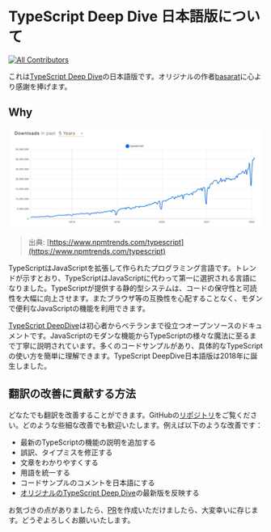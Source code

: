 # TypeScript Deep Dive 日本語版について

[![All Contributors](https://img.shields.io/badge/all\_contributors-57-orange.svg?style=flat-square)](./#contributors-)

これは[TypeScript Deep Dive](https://basarat.gitbooks.io/typescript/)の日本語版です。オリジナルの作者[basarat](https://github.com/basarat)に心より感謝を捧げます。

## Why

![](<.gitbook/assets/Screen Shot 2022-02-04 at 22.03.47.png>)

> 出典: [https://www.npmtrends.com/typescript](https://www.npmtrends.com/typescript)

TypeScriptはJavaScriptを拡張して作られたプログラミング言語です。トレンドが示すとおり、TypeScriptはJavaScriptに代わって第一に選択される言語になりました。TypeScriptが提供する静的型システムは、コードの保守性と可読性を大幅に向上させます。またブラウザ等の互換性を心配することなく、モダンで便利なJavaScriptの機能を利用できます。

[TypeScript DeepDive](https://github.com/basarat/typescript-book/)は初心者からベテランまで役立つオープンソースのドキュメントです。JavaScriptのモダンな機能からTypeScriptの様々な魔法に至るまで丁寧に説明されています。多くのコードサンプルがあり、具体的なTypeScriptの使い方を簡単に理解できます。TypeScript DeepDive日本語版は2018年に誕生しました。

## 翻訳の改善に貢献する方法

どなたでも翻訳を改善することができます。GitHubの[リポジトリ](https://github.com/yohamta/typescript-book-jp)をご覧ください。どのような些細な改善でも歓迎いたします。例えば以下のような改善です：

* 最新のTypeScriptの機能の説明を追加する
* 誤訳、タイプミスを修正する
* 文章をわかりやすくする
* 用語を統一する
* コードサンプルのコメントを日本語にする
* [オリジナルのTypeScript Deep Dive](https://github.com/basarat/typescript-book/)の最新版を反映する

お気づきの点がありましたら、[PR](https://github.com/yohamta/typescript-book-jp/pulls)を作成いただけましたら、大変幸いに存じます。どうぞよろしくお願いいたします。
